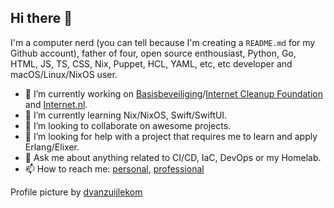 ## Hi there 👋

<!--
**aequitas/aequitas** is a ✨ _special_ ✨ repository because its `README.md` (this file) appears on your GitHub profile.

Here are some ideas to get you started:

-->

I'm a computer nerd (you can tell because I'm creating a `README.md` for my Github account), father of four, open source enthousiast, Python, Go, HTML, JS, TS, CSS, Nix, Puppet, HCL, YAML, etc, etc developer and macOS/Linux/NixOS user.

- 🔭 I’m currently working on [Basisbeveiliging](https://basisbeveiliging.nl)/[Internet Cleanup Foundation](https://internetcleanup.foundation) and [Internet.nl](https://internet.nl). 
- 🌱 I’m currently learning Nix/NixOS, Swift/SwiftUI.
- 👯 I’m looking to collaborate on awesome projects.
- 🤔 I’m looking for help with a project that requires me to learn and apply Erlang/Elixer.
- 💬 Ask me about anything related to CI/CD, IaC, DevOps or my Homelab.
- 📫 How to reach me: [personal](mailto:git@ijohan.nl), [professional](mailto:johan@bloemberg.dev)


Profile picture by [dvanzuijlekom](https://flickr.com/photos/dvanzuijlekom/)
